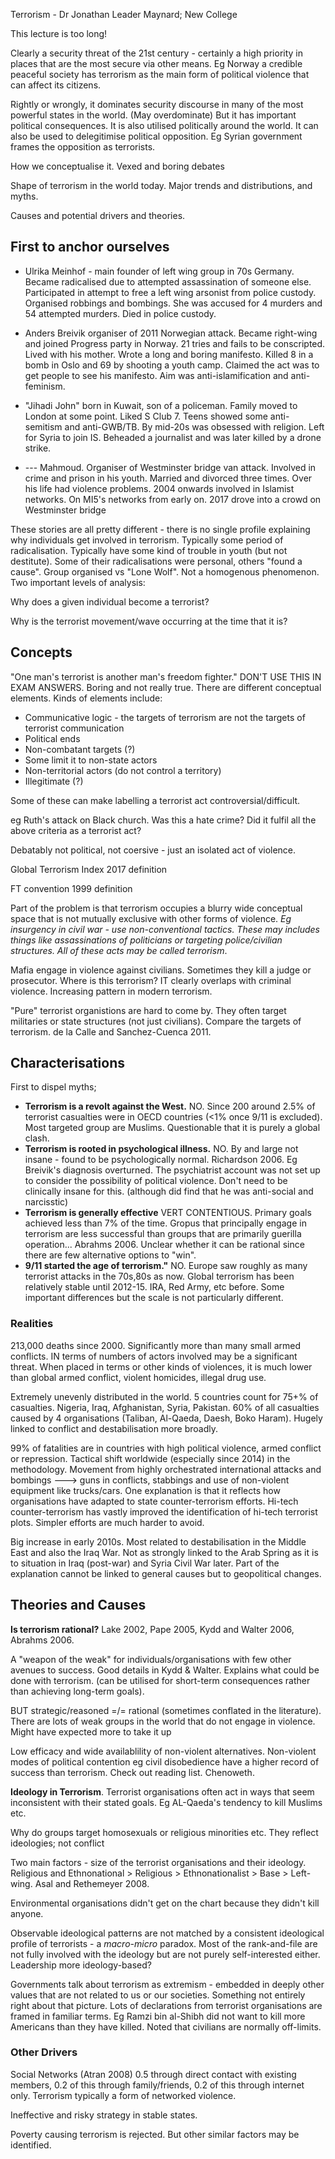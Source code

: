 Terrorism - Dr Jonathan Leader Maynard; New College

This lecture is too long!

Clearly a security threat of the 21st century - certainly a high priority in places that are the most secure via other means. Eg Norway a credible peaceful society has terrorism as the main form of political violence that can affect its citizens.

Rightly or wrongly, it dominates security discourse in many of the most powerful states in the world. (May overdominate) But it has important political consequences. It is also utilised politically around the world. It can also be used to delegitimise political opposition. Eg Syrian government frames the opposition as terrorists.

How we conceptualise it. Vexed and boring debates

Shape of terrorism in the world today. Major trends and distributions, and myths.

Causes and potential drivers and theories.

## First to anchor ourselves

* Ulrika Meinhof - main founder of left wing group in 70s Germany. Became radicalised due to attempted assassination of someone else. Participated in attempt to free a left wing arsonist from police custody. Organised robbings and bombings. She was accused for 4 murders and 54 attempted murders. Died in police custody.

* Anders Breivik organiser of 2011 Norwegian attack. Became right-wing and joined Progress party in Norway. 21 tries and fails to be conscripted. Lived with his mother. Wrote a long and boring manifesto. Killed 8 in a bomb in Oslo and 69 by shooting a youth camp. Claimed the act was to get people to see his manifesto. Aim was anti-islamification and anti-feminism.

* "Jihadi John" born in Kuwait, son of a policeman. Family moved to London at some point. Liked S Club 7. Teens showed some anti-semitism and anti-GWB/TB. By mid-20s was obsessed with religion. Left for Syria to join IS. Beheaded a journalist and was later killed by a drone strike.

* --- Mahmoud. Organiser of Westminster bridge van attack. Involved in crime and prison in his youth. Married and divorced three times. Over his life had violence problems. 2004 onwards involved in Islamist networks. On MI5's networks from early on. 2017 drove into a crowd on Westminster bridge

These stories are all pretty different - there is no single profile explaining why individuals get involved in terrorism. Typically some period of radicalisation. Typically have some kind of trouble in youth (but not destitute). Some of their radicalisations were personal, others "found a cause". Group organised vs "Lone Wolf". Not a homogenous phenomenon. Two important levels of analysis:

Why does a given individual become a terrorist?

Why is the terrorist movement/wave occurring at the time that it is?

## Concepts

"One man's terrorist is another man's freedom fighter." DON'T USE THIS IN EXAM ANSWERS. Boring and not really true. There are different conceptual elements. Kinds of elements include:

* Communicative logic - the targets of terrorism are not the targets of terrorist communication
* Political ends
* Non-combatant targets (?)
* Some limit it to non-state actors
* Non-territorial actors (do not control a territory)
* Illegitimate (?)

Some of these can make labelling a terrorist act controversial/difficult.

eg Ruth's attack on Black church. Was this a hate crime? Did it fulfil all the above criteria as a terrorist act? 

Debatably not political, not coersive - just an isolated act of violence.

Global Terrorism Index 2017 definition

FT convention 1999 definition

Part of the problem is that terrorism occupies a blurry wide conceptual space that is not mutually exclusive with other forms of violence. _Eg insurgency in civil war - use non-conventional tactics. These may includes things like assassinations of politicians or targeting police/civilian structures. All of these acts may be called terrorism_.

Mafia engage in violence against civilians. Sometimes they kill a judge or prosecutor. Where is this terrorism? IT clearly overlaps with criminal violence. Increasing pattern in modern terrorism.

"Pure" terrorist organistions are hard to come by. They often target militaries or state structures (not just civilians). Compare the targets of terrorism. de la Calle and Sanchez-Cuenca 2011.

## Characterisations

First to dispel myths;
* **Terrorism is a revolt against the West.** NO. Since 200 around 2.5% of terrorist casualties were in OECD countries (<1% once 9/11 is excluded). Most targeted group are Muslims. Questionable that it is purely a global clash.
* **Terrorism is rooted in psychological illness.** NO. By and large not insane - found to be psychologically normal. Richardson 2006. Eg Breivik's diagnosis overturned. The psychiatrist account was not set up to consider the possibility of political violence. Don't need to be clinically insane for this. (although did find that he was anti-social and narcisstic)
* **Terrorism is generally effective** VERT CONTENTIOUS. Primary goals achieved less than 7% of the time. Gropus that principally engage in terrorism are less successful than groups that are primarily guerilla operation... Abrahms 2006. Unclear whether it can be rational since there are few alternative options to "win".
* **9/11 started the age of terrorism."** NO. Europe saw roughly as many terrorist attacks in the 70s,80s as now. Global terrorism has been relatively stable until 2012-15. IRA, Red Army, etc before. Some important differences but the scale is not particularly different.

### Realities

213,000 deaths since 2000. Significantly more than many small armed conflicts. IN terms of numbers of actors involved may be a significant threat. When placed in terms or other kinds of violences, it is much lower than global armed conflict, violent homicides, illegal drug use.

Extremely unevenly distributed in the world. 5 countries count for 75+% of casualties. Nigeria, Iraq, Afghanistan, Syria, Pakistan. 60% of all casualties caused by 4 organisations (Taliban, Al-Qaeda, Daesh, Boko Haram). Hugely linked to conflict and destabilisation more broadly.

99% of fatalities are in countries with high political violence, armed conflict or repression. Tactical shift worldwide (especially since 2014) in the methodology. Movement from highly orchestrated international attacks and bombings ---> guns in conflicts, stabbings and use of non-violent equipment like trucks/cars. One explanation is that it reflects how organisations have adapted to state counter-terrorism efforts. Hi-tech counter-terrorism has vastly improved the identification of hi-tech terrorist plots. Simpler efforts are much harder to avoid.

Big increase in early 2010s. Most related to destabilisation in the Middle East and also the Iraq War. Not as strongly linked to the Arab Spring as it is to situation in Iraq (post-war) and Syria Civil War later. Part of the explanation cannot be linked to general causes but to geopolitical changes.

## Theories and Causes
**Is terrorism rational?** Lake 2002, Pape 2005, Kydd and Walter 2006, Abrahms 2006.

A "weapon of the weak" for individuals/organisations with few other avenues to success. Good details in Kydd & Walter. Explains what could be done with terrorism. (can be utilised for short-term consequences rather than achieving long-term goals).

BUT strategic/reasoned =/= rational (sometimes conflated in the literature). There are lots of weak groups in the world that do not engage in violence. Might have expected more to take it up

Low efficacy and wide availablility of non-violent alternatives. Non-violent modes of political contention eg civil disobedience have a higher record of success than terrorism. Check out reading list. Chenoweth.

**Ideology in Terrorism**. Terrorist organisations often act in ways that seem inconsistent with their stated goals. Eg AL-Qaeda's tendency to kill Muslims etc. 

Why do groups target homosexuals or religious minorities etc. They reflect ideologies; not conflict

Two main factors - size of the terrorist organisations and their ideology. Religious and Ethnonational > Religious > Ethnonationalist > Base > Left-wing. Asal and Rethemeyer 2008.

Environmental organisations didn't get on the chart because they didn't kill anyone. 

Observable ideological patterns are not matched by a consistent ideological profile of terrorists - a _macro-micro_ paradox. Most of the rank-and-file are not fully involved with the ideology but are not purely self-interested either. Leadership more ideology-based?

Governments talk about terrorism as extremism - embedded in deeply other values that are not related to us or our societies. Something not entirely right about that picture. Lots of declarations from terrorist organisations are framed in familiar terms. Eg Ramzi bin al-Shibh did not want to kill more Americans than they have killed. Noted that civilians are normally off-limits.

### Other Drivers
Social Networks (Atran 2008) 0.5 through direct contact with existing members, 0.2 of this through family/friends, 0.2 of this through internet only. Terrorism typically a form of networked violence.

Ineffective and risky strategy in stable states. 

Poverty causing terrorism is rejected. But other similar factors may be identified.

